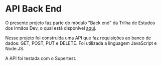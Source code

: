 # API Back End

O presente projeto faz parte do módulo "Back end" da Trilha de Estudos dos Irmãos Dev, o qual está disponível [aqui](https://irmaos.dev/trilha/4/#projeto2.html).

Nesse projeto foi construída uma API que faz requisições ao banco de dados: GET, POST, PUT e DELETE. Foi utilizada a linguagem JavaScript e Node.JS.

A API foi testada com o Supertest.
